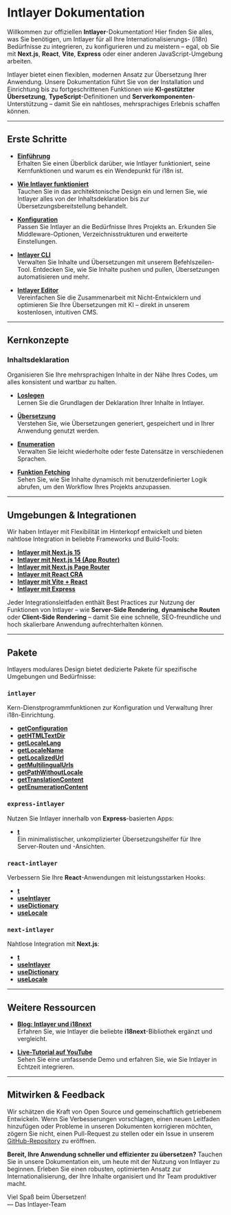 # Intlayer Dokumentation

Willkommen zur offiziellen **Intlayer**-Dokumentation! Hier finden Sie alles, was Sie benötigen, um Intlayer für all Ihre Internationalisierungs- (i18n) Bedürfnisse zu integrieren, zu konfigurieren und zu meistern – egal, ob Sie mit **Next.js**, **React**, **Vite**, **Express** oder einer anderen JavaScript-Umgebung arbeiten.

Intlayer bietet einen flexiblen, modernen Ansatz zur Übersetzung Ihrer Anwendung. Unsere Dokumentation führt Sie von der Installation und Einrichtung bis zu fortgeschrittenen Funktionen wie **KI-gestützter Übersetzung**, **TypeScript**-Definitionen und **Serverkomponenten**-Unterstützung – damit Sie ein nahtloses, mehrsprachiges Erlebnis schaffen können.

---

## Erste Schritte

- **[Einführung](https://github.com/aymericzip/intlayer/blob/main/docs/de/introduction.md)**  
  Erhalten Sie einen Überblick darüber, wie Intlayer funktioniert, seine Kernfunktionen und warum es ein Wendepunkt für i18n ist.

- **[Wie Intlayer funktioniert](https://github.com/aymericzip/intlayer/blob/main/docs/de/how_works_intlayer.md)**  
  Tauchen Sie in das architektonische Design ein und lernen Sie, wie Intlayer alles von der Inhaltsdeklaration bis zur Übersetzungsbereitstellung behandelt.

- **[Konfiguration](https://github.com/aymericzip/intlayer/blob/main/docs/de/configuration.md)**  
  Passen Sie Intlayer an die Bedürfnisse Ihres Projekts an. Erkunden Sie Middleware-Optionen, Verzeichnisstrukturen und erweiterte Einstellungen.

- **[Intlayer CLI](https://github.com/aymericzip/intlayer/blob/main/docs/de/intlayer_cli.md)**  
  Verwalten Sie Inhalte und Übersetzungen mit unserem Befehlszeilen-Tool. Entdecken Sie, wie Sie Inhalte pushen und pullen, Übersetzungen automatisieren und mehr.

- **[Intlayer Editor](https://github.com/aymericzip/intlayer/blob/main/docs/de/intlayer_editor.md)**  
  Vereinfachen Sie die Zusammenarbeit mit Nicht-Entwicklern und optimieren Sie Ihre Übersetzungen mit KI – direkt in unserem kostenlosen, intuitiven CMS.

---

## Kernkonzepte

### Inhaltsdeklaration

Organisieren Sie Ihre mehrsprachigen Inhalte in der Nähe Ihres Codes, um alles konsistent und wartbar zu halten.

- **[Loslegen](https://github.com/aymericzip/intlayer/blob/main/docs/de/dictionary/get_started.md)**  
  Lernen Sie die Grundlagen der Deklaration Ihrer Inhalte in Intlayer.

- **[Übersetzung](https://github.com/aymericzip/intlayer/blob/main/docs/de/dictionary/translation.md)**  
  Verstehen Sie, wie Übersetzungen generiert, gespeichert und in Ihrer Anwendung genutzt werden.

- **[Enumeration](https://github.com/aymericzip/intlayer/blob/main/docs/de/dictionary/enumeration.md)**  
  Verwalten Sie leicht wiederholte oder feste Datensätze in verschiedenen Sprachen.

- **[Funktion Fetching](https://github.com/aymericzip/intlayer/blob/main/docs/de/dictionary/function_fetching.md)**  
  Sehen Sie, wie Sie Inhalte dynamisch mit benutzerdefinierter Logik abrufen, um den Workflow Ihres Projekts anzupassen.

---

## Umgebungen & Integrationen

Wir haben Intlayer mit Flexibilität im Hinterkopf entwickelt und bieten nahtlose Integration in beliebte Frameworks und Build-Tools:

- **[Intlayer mit Next.js 15](https://github.com/aymericzip/intlayer/blob/main/docs/de/intlayer_with_nextjs_15.md)**
- **[Intlayer mit Next.js 14 (App Router)](https://github.com/aymericzip/intlayer/blob/main/docs/de/intlayer_with_nextjs_14.md)**
- **[Intlayer mit Next.js Page Router](https://github.com/aymericzip/intlayer/blob/main/docs/de/intlayer_with_nextjs_page_router.md)**
- **[Intlayer mit React CRA](https://github.com/aymericzip/intlayer/blob/main/docs/de/intlayer_with_create_react_app.md)**
- **[Intlayer mit Vite + React](https://github.com/aymericzip/intlayer/blob/main/docs/de/intlayer_with_vite+react.md)**
- **[Intlayer mit Express](https://github.com/aymericzip/intlayer/blob/main/docs/de/intlayer_with_express.md)**

Jeder Integrationsleitfaden enthält Best Practices zur Nutzung der Funktionen von Intlayer – wie **Server-Side Rendering**, **dynamische Routen** oder **Client-Side Rendering** – damit Sie eine schnelle, SEO-freundliche und hoch skalierbare Anwendung aufrechterhalten können.

---

## Pakete

Intlayers modulares Design bietet dedizierte Pakete für spezifische Umgebungen und Bedürfnisse:

### `intlayer`

Kern-Dienstprogrammfunktionen zur Konfiguration und Verwaltung Ihrer i18n-Einrichtung.

- **[getConfiguration](https://github.com/aymericzip/intlayer/blob/main/docs/de/packages/intlayer/getConfiguration.md)**
- **[getHTMLTextDir](https://github.com/aymericzip/intlayer/blob/main/docs/de/packages/intlayer/getHTMLTextDir.md)**
- **[getLocaleLang](https://github.com/aymericzip/intlayer/blob/main/docs/de/packages/intlayer/getLocaleLang.md)**
- **[getLocaleName](https://github.com/aymericzip/intlayer/blob/main/docs/de/packages/intlayer/getLocaleName.md)**
- **[getLocalizedUrl](https://github.com/aymericzip/intlayer/blob/main/docs/de/packages/intlayer/getLocalizedUrl.md)**
- **[getMultilingualUrls](https://github.com/aymericzip/intlayer/blob/main/docs/de/packages/intlayer/getMultilingualUrls.md)**
- **[getPathWithoutLocale](https://github.com/aymericzip/intlayer/blob/main/docs/de/packages/intlayer/getPathWithoutLocale.md)**
- **[getTranslationContent](https://github.com/aymericzip/intlayer/blob/main/docs/de/packages/intlayer/getTranslationContent.md)**
- **[getEnumerationContent](https://github.com/aymericzip/intlayer/blob/main/docs/de/packages/intlayer/getEnumerationContent.md)**

### `express-intlayer`

Nutzen Sie Intlayer innerhalb von **Express**-basierten Apps:

- **[t](https://github.com/aymericzip/intlayer/blob/main/docs/de/packages/express-intlayer/t.md)**  
  Ein minimalistischer, unkomplizierter Übersetzungshelfer für Ihre Server-Routen und -Ansichten.

### `react-intlayer`

Verbessern Sie Ihre **React**-Anwendungen mit leistungsstarken Hooks:

- **[t](https://github.com/aymericzip/intlayer/blob/main/docs/de/packages/react-intlayer/t.md)**
- **[useIntlayer](https://github.com/aymericzip/intlayer/blob/main/docs/de/packages/react-intlayer/useIntlayer.md)**
- **[useDictionary](https://github.com/aymericzip/intlayer/blob/main/docs/de/packages/react-intlayer/useDictionary.md)**
- **[useLocale](https://github.com/aymericzip/intlayer/blob/main/docs/de/packages/react-intlayer/useLocale.md)**

### `next-intlayer`

Nahtlose Integration mit **Next.js**:

- **[t](https://github.com/aymericzip/intlayer/blob/main/docs/de/packages/next-intlayer/t.md)**
- **[useIntlayer](https://github.com/aymericzip/intlayer/blob/main/docs/de/packages/next-intlayer/useIntlayer.md)**
- **[useDictionary](https://github.com/aymericzip/intlayer/blob/main/docs/de/packages/next-intlayer/useDictionary.md)**
- **[useLocale](https://github.com/aymericzip/intlayer/blob/main/docs/de/packages/next-intlayer/useLocale.md)**

---

## Weitere Ressourcen

- **[Blog: Intlayer und i18next](https://github.com/aymericzip/intlayer/blob/main/docs/de/intlayer_with_i18next.md)**  
  Erfahren Sie, wie Intlayer die beliebte **i18next**-Bibliothek ergänzt und vergleicht.

- **[Live-Tutorial auf YouTube](https://youtu.be/W2G7KxuSD4c?si=GyU_KpVhr61razRw)**  
  Sehen Sie eine umfassende Demo und erfahren Sie, wie Sie Intlayer in Echtzeit integrieren.

---

## Mitwirken & Feedback

Wir schätzen die Kraft von Open Source und gemeinschaftlich getriebenem Entwickeln. Wenn Sie Verbesserungen vorschlagen, einen neuen Leitfaden hinzufügen oder Probleme in unseren Dokumenten korrigieren möchten, zögern Sie nicht, einen Pull-Request zu stellen oder ein Issue in unserem [GitHub-Repository](https://github.com/aymericzip/intlayer/blob/main/docs) zu eröffnen.

**Bereit, Ihre Anwendung schneller und effizienter zu übersetzen?** Tauchen Sie in unsere Dokumentation ein, um heute mit der Nutzung von Intlayer zu beginnen. Erleben Sie einen robusten, optimierten Ansatz zur Internationalisierung, der Ihre Inhalte organisiert und Ihr Team produktiver macht.

Viel Spaß beim Übersetzen!  
— Das Intlayer-Team

